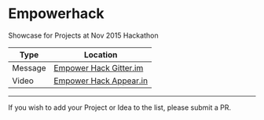 # Empowerhack

Showcase for Projects at Nov 2015 Hackathon

| Type | Location |
| ---- | -------- |
| Message | [Empower Hack Gitter.im](https://gitter.im/empowerhack/empowerhack.github.io) |
| Video | [Empower Hack Appear.in](https://appear.in/empowerhack) |

---

If you wish to add your Project or Idea to the list, please submit a PR.
